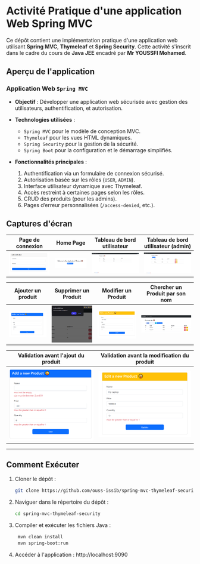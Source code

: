 # Activité Pratique d'une application Web Spring MVC

Ce dépôt contient une implémentation pratique d'une application web utilisant **Spring MVC**, **Thymeleaf** et **Spring Security**. Cette activité s'inscrit dans le cadre du cours de **Java JEE** encadré par **Mr YOUSSFI Mohamed**.

## Aperçu de l'application

### Application Web `Spring MVC`

- **Objectif** : Développer une application web sécurisée avec gestion des utilisateurs, authentification, et autorisation.
- **Technologies utilisées** :
  - `Spring MVC` pour le modèle de conception MVC.
  - `Thymeleaf` pour les vues HTML dynamiques.
  - `Spring Security` pour la gestion de la sécurité.
  - `Spring Boot` pour la configuration et le démarrage simplifiés.

- **Fonctionnalités principales** :
  1. Authentification via un formulaire de connexion sécurisé.
  2. Autorisation basée sur les rôles (`USER`, `ADMIN`).
  3. Interface utilisateur dynamique avec Thymeleaf.
  4. Accès restreint à certaines pages selon les rôles.
  5. CRUD des produits (pour les admins).
  6. Pages d’erreur personnalisées (`/access-denied`, etc.).

## Captures d'écran

| Page de connexion | Home Page |Tableau de bord utilisateur | Tableau de bord utilisateur (admin) |
|---|---|---|---|
| ![Login](./screenshots/login-page.png) | ![Login](./screenshots/home-page.png) | ![Dashboard](./screenshots/user-home.png) | ![Access Denied](./screenshots/admin-home.png) |

| Ajouter un produit | Supprimer un Produit | Modifier un Produit | Chercher un Produit par son nom |
|---|---|---|---|
| ![Liste users](./screenshots/add-product.png) | ![Détails](./screenshots/delete-product.png) | ![Détails](./screenshots/update-product.png) | ![Détails](./screenshots/search-by-name.png) | 

| Validation avant l'ajout du produit| Validation avant la modification du produit |
|---|---|
| ![Liste users](./screenshots/validation-add-product.png) | ![Détails](./screenshots/validation-update-product.png) |

---

## Comment Exécuter

1. Cloner le dépôt :
   ```bash
   git clone https://github.com/ouss-issib/spring-mvc-thymeleaf-security.git

2. Naviguer dans le répertoire du dépôt :
   ```bash
   cd spring-mvc-thymeleaf-security

3. Compiler et exécuter les fichiers Java :
   ```bash
    mvn clean install
    mvn spring-boot:run

4. Accéder à l'application :
    http://localhost:9090

